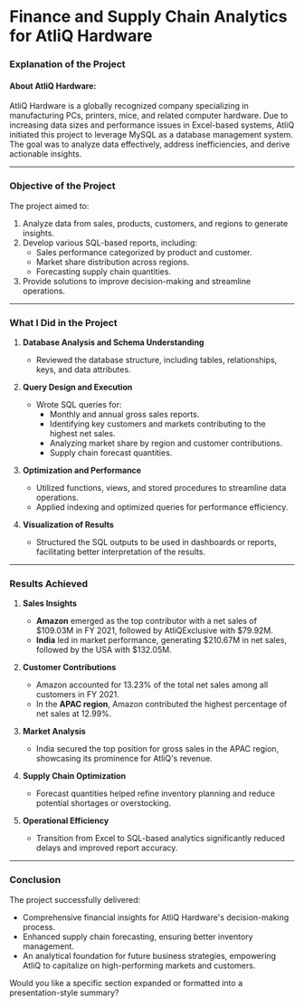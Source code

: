 # Finance and Supply Chain Analytics for AtliQ Hardware

### Explanation of the Project

#### **About AtliQ Hardware:**  
AtliQ Hardware is a globally recognized company specializing in manufacturing PCs, printers, mice, and related computer hardware. Due to increasing data sizes and performance issues in Excel-based systems, AtliQ initiated this project to leverage MySQL as a database management system. The goal was to analyze data effectively, address inefficiencies, and derive actionable insights.

---

### **Objective of the Project**  
The project aimed to:
1. Analyze data from sales, products, customers, and regions to generate insights.
2. Develop various SQL-based reports, including:
   - Sales performance categorized by product and customer.
   - Market share distribution across regions.
   - Forecasting supply chain quantities.
3. Provide solutions to improve decision-making and streamline operations.

---

### **What I Did in the Project**  

1. **Database Analysis and Schema Understanding**  
   - Reviewed the database structure, including tables, relationships, keys, and data attributes.

2. **Query Design and Execution**  
   - Wrote SQL queries for:
     - Monthly and annual gross sales reports.
     - Identifying key customers and markets contributing to the highest net sales.
     - Analyzing market share by region and customer contributions.
     - Supply chain forecast quantities.

3. **Optimization and Performance**  
   - Utilized functions, views, and stored procedures to streamline data operations.
   - Applied indexing and optimized queries for performance efficiency.

4. **Visualization of Results**  
   - Structured the SQL outputs to be used in dashboards or reports, facilitating better interpretation of the results.

---

### **Results Achieved**

1. **Sales Insights**  
   - **Amazon** emerged as the top contributor with a net sales of $109.03M in FY 2021, followed by AtliQExclusive with $79.92M.
   - **India** led in market performance, generating $210.67M in net sales, followed by the USA with $132.05M.

2. **Customer Contributions**  
   - Amazon accounted for 13.23% of the total net sales among all customers in FY 2021.
   - In the **APAC region**, Amazon contributed the highest percentage of net sales at 12.99%.

3. **Market Analysis**  
   - India secured the top position for gross sales in the APAC region, showcasing its prominence for AtliQ's revenue.

4. **Supply Chain Optimization**  
   - Forecast quantities helped refine inventory planning and reduce potential shortages or overstocking.

5. **Operational Efficiency**  
   - Transition from Excel to SQL-based analytics significantly reduced delays and improved report accuracy.

---

### Conclusion

The project successfully delivered:
- Comprehensive financial insights for AtliQ Hardware's decision-making process.
- Enhanced supply chain forecasting, ensuring better inventory management.
- An analytical foundation for future business strategies, empowering AtliQ to capitalize on high-performing markets and customers.

Would you like a specific section expanded or formatted into a presentation-style summary?
